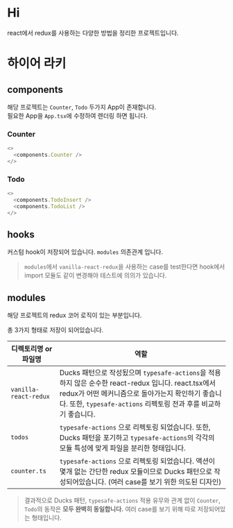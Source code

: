 # Hi

react에서 redux를 사용하는 다양한 방법을 정리한 프로젝트입니다.

# 하이어 라키

## components

해당 프로젝트는 `Counter`, `Todo` 두가지 App이 존재합니다.  
필요한 App을 `App.tsx`에 수정하여 렌더링 하면 됩니다.

### Counter

```ts
<>
  <components.Counter />
</>
```

### Todo

```ts
<>
  <components.TodoInsert />
  <components.TodoList />
</>
```

## hooks

커스텀 hook이 저장되어 있습니다. `modules` 의존관계 입니다.

> `modules`에서 `vanilla-react-redux`을 사용하는 case를 test한다면 hook에서 import 모듈도 같이 변경해야 테스트에 의의가 있습니다.

## modules

해당 프로젝트의 redux 코어 로직이 있는 부분입니다.

총 3가지 형태로 저장이 되어있습니다.

| 디렉토리명 or 파일명  | 역할                                                                                                                                                                                                                         |
| --------------------- | ---------------------------------------------------------------------------------------------------------------------------------------------------------------------------------------------------------------------------- |
| `vanilla-react-redux` | Ducks 패턴으로 작성됬으며 `typesafe-actions`을 적용하지 않은 순수한 react-redux 입니다. react.tsx에서 redux가 어떤 메커니즘으로 돌아가는지 확인하기 좋습니다. 또한, `typesafe-actions` 리펙토링 전과 후를 비교하기 좋습니다. |
| `todos`               | `typesafe-actions` 으로 리펙토링 되었습니다. 또한, Ducks 패턴을 포기하고 `typesafe-actions`의 각각의 모듈 특성에 맞게 파일을 분리한 형태입니다.                                                                              |
| `counter.ts`          | `typesafe-actions` 으로 리펙토링 되었습니다. 액션이 몇개 없는 간단한 redux 모듈이므로 Ducks 패턴으로 작성되어있습니다. (여러 case를 보기 위한 의도된 디자인)                                                                 |

> 결과적으로 Ducks 패턴, `typesafe-actions` 적용 유무와 관계 없이 `Counter`, `Todo`의 동작은 **모두 완벽히 동일합니다.** 여러 case를 보기 위해 따로 저장되어있는 형태입니다.
